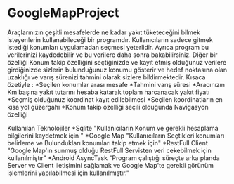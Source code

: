 # GoogleMapProject
Araçlarınızın çeşitli mesafelerde ne kadar yakıt tüketeceğini  bilmek isteyenlerin kullanabileceği bir programdır. Kullanıcıların sadece gitmek istediği konumları uygulamadan seçmesi yeterlidir. Ayrıca program bu verilerinizi kaydedebilir ve bu verilere daha sonra bakabilirsiniz. Diğer bir özelliği  Konum takip özelliğini seçtiğinizde ve kayıt etmiş olduğunuz verilere  girdiğinizde sizlerin bulunduğunuz konumu gösterir ve hedef noktasına olan uzaklığı ve varış sürenizi tahmini olarak sizlere bildirmektedir.
 Kısaca özetiyle : 
    *Seçilen konumlar arası mesafe
    *Tahmini varış süresi 
    *Aracınızın Km başına yakıt tutarını hesaba katarak toplam harcanacak yakıt fiyatı          
    *Seçmiş olduğunuz koordinat kayıt edilebilmesi 
    *Seçilen koordinatların en kısa yol güzergahı 
    *Konum takip özelliği seçili olduğunda Navigasyon özelliği

   Kullanılan Teknolojiler
*Sqlite "Kullanıcıların Konum ve gerekli hesaplama bilgilerini kaydetmek için "
*Google Map "Kullanıcıların Seçtikleri konumları belirleme ve Bulundukları konumları takip etmek için"
*RestFull Client  "Google Map'in sunmuş olduğu RestFull Servisten veri cekebilmek için kullanılmiştır" 
*Android AsyncTask  "Program çalıştığı süreçte arka planda Server ve Client iletişimini sağlamak ve Google Map'te gerekli görünüm işlemlerini yapılabilmesi için kullanılmıştır." 
